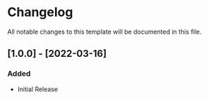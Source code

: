 


# Changelog

All notable changes to this template will be documented in this file.

## [1.0.0] - [2022-03-16]

### Added

- Initial Release
